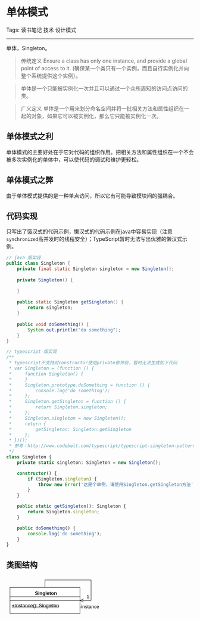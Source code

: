 ﻿# 单体模式

Tags: 读书笔记 技术 设计模式

---

单体，Singleton。

> 传统定义
> Ensure a class has only one instance, and provide a global point of access to it. 
> (确保某一个类只有一个实例，而且自行实例化并向整个系统提供这个实例）。

> 单体是一个只能被实例化一次并且可以通过一个众所周知的访问点访问的类。

> 广义定义
> 单体是一个用来划分命名空间并将一批相关方法和属性组织在一起的对象，如果它可以被实例化，那么它只能被实例化一次。

## 单体模式之利

单体模式的主要好处在于它对代码的组织作用。把相关方法和属性组织在一个不会被多次实例化的单体中，可以使代码的调试和维护更轻松。

## 单体模式之弊

由于单体模式提供的是一种单点访问，所以它有可能导致模块间的强耦合。

## 代码实现

只写出了饿汉式的代码示例，懒汉式的代码示例在java中容易实现（注意`synchronized`高并发时的线程安全）；TypeScript暂时无法写出优雅的懒汉式示例。

``` java
// java 版实现
public class Singleton {
	private final static Singleton singleton = new Singleton();
	
	private Singleton() {
		
	}
	
	public static Singleton getSingleton() {
		return singleton;
	}
	
	public void doSomething() {
		System.out.println("do something");
	}
}
```

``` typescript
// typescript 版实现
/**
 * typescript不支持对constructor使用private修饰符，暂时无法生成如下代码
 * var Singleton = (function () {
 *     function Singleton() {
 *     }
 *     Singleton.prototype.doSomething = function () {
 *         console.log('do something');
 *     };
 *     Singleton.getSingleton = function () {
 *         return Singleton.singleton;
 *     };
 *     Singleton.singleton = new Singleton();
 *     return {
 *         getSingleton: Singleton.getSingleton
 *     };
 * })();
 * 参考：http://www.codebelt.com/typescript/typescript-singleton-pattern/
 */
class Singleton {
    private static singleton: Singleton = new Singleton();

    constructor() {
        if (Singleton.singleton) {
            throw new Error('这是个单例，请使用Singleton.getSingleton方法');
        }
    }

    public static getSingleton(): Singleton {
        return Singleton.singleton;
    }

    public doSomething() {
        console.log('do something');
    }
}
```

## 类图结构
<svg version="1.1" xmlns="http://www.w3.org/2000/svg" xmlns:xlink="http://www.w3.org/1999/xlink" width="258.7490234375" height="110"><defs/><g><g transform="translate(-6,-5) scale(1,1)"><rect fill="#ffffff" stroke="none" x="16" y="35" width="188.21337890625" height="70"/></g><g transform="translate(-6,-5) scale(1,1)"><path fill="none" stroke="#000000" d="M 16 35 L 204.21337890625 35 L 204.21337890625 105 L 16 105 L 16 35 Z Z" stroke-miterlimit="10"/></g><g transform="translate(-6,-5) scale(1,1)"><path fill="none" stroke="#000000" d="M 16 60 L 204.21337890625 60" stroke-miterlimit="10"/></g><g transform="translate(-6,-5) scale(1,1)"><path fill="none" stroke="#000000" d="M 16 70 L 204.21337890625 70" stroke-miterlimit="10"/></g><g transform="translate(-6,-5) scale(1,1)"><g><path fill="none" stroke="none"/><text fill="#000000" stroke="none" font-family="Arial" font-size="13px" font-style="normal" font-weight="bold" text-decoration="none" x="83.002197265625" y="54.5">Singleton</text></g></g><g transform="translate(-6,-5) scale(1,1)"><g><path fill="none" stroke="none"/><text fill="#000000" stroke="none" font-family="Arial" font-size="13px" font-style="normal" font-weight="normal" text-decoration="none" x="21" y="87.5">+Instance(): Singleton</text><path fill="none" stroke="#000000" d="M 21 87.5 L 147.826171875 87.5" stroke-miterlimit="10"/></g></g><g transform="translate(-6,-5) scale(1,1)"><path fill="none" stroke="#000000" d="M 110 35 L 110 15 L 234 15 L 234 70 L 204 70" stroke-miterlimit="10"/></g><g transform="translate(-6,-5) scale(1,1)"><path fill="none" stroke="#000000" d="M 214.16267485762415 65.79048224398402 L 204 70 L 214.16267485762415 74.20951775601598" stroke-miterlimit="10"/></g><g transform="translate(-6,-5) scale(1,1)"><g><path fill="none" stroke="none"/><text fill="#000000" stroke="none" font-family="Arial" font-size="13px" font-style="normal" font-weight="normal" text-decoration="none" x="203" y="91">-instance</text></g></g><g transform="translate(-6,-5) scale(1,1)"><g><path fill="none" stroke="none"/><text fill="#000000" stroke="none" font-family="Arial" font-size="13px" font-style="normal" font-weight="normal" text-decoration="none" x="222" y="64">1</text></g></g></g></svg>

